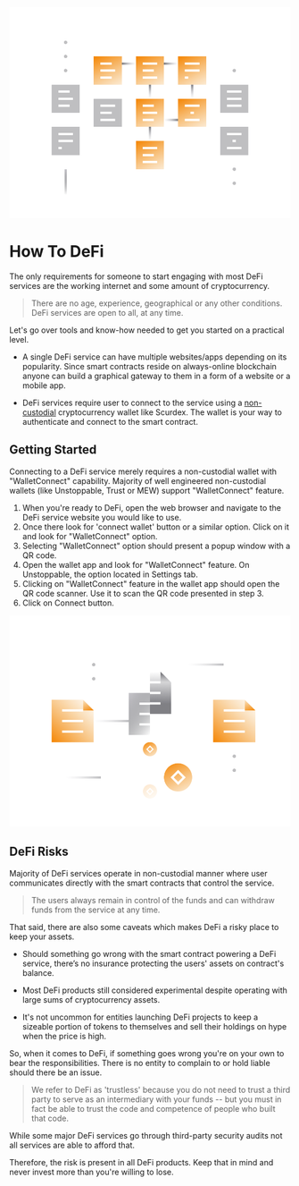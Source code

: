 ![](../images/defi2-Main-l.png)

# How To DeFi

The only requirements for someone to start engaging with most DeFi services are the working internet and some amount of cryptocurrency. 

> There are no age, experience, geographical or any other conditions. DeFi services are open to all, at any time.

Let's go over tools and know-how needed to get you started on a practical level.

- A single DeFi service can have multiple websites/apps depending on its popularity. Since smart contracts reside on always-online blockchain anyone can build a graphical gateway to them in a form of a website or a mobile app.

- DeFi services require user to connect to the service using a [non-custodial](../../fundamentals/en/2-wallets-basics.md) cryptocurrency wallet like Scurdex. The wallet is your way to authenticate and connect to the smart contract.

## Getting Started

Connecting to a DeFi service merely requires a non-custodial wallet with "WalletConnect" capability. Majority of well engineered non-custodial wallets (like Unstoppable, Trust or MEW) support "WalletConnect" feature.

1. When you're ready to DeFi, open the web browser and navigate to the DeFi service website you would like to use. 
2. Once there look for 'connect wallet' button or a similar option. Click on it and look for "WalletConnect" option.
3. Selecting "WalletConnect" option should present a popup window with a QR code.
4. Open the wallet app and look for "WalletConnect" feature. On Unstoppable, the option located in Settings tab.
5. Clicking on "WalletConnect" feature in the wallet app should open the QR code scanner. Use it to scan the QR code presented in step 3.
6. Click on Connect button.

![](../images/defi2-risk-l.png)

## DeFi Risks

Majority of DeFi services operate in non-custodial manner where user communicates directly with the smart contracts that control the service. 

> The users always remain in control of the funds and can withdraw funds from the service at any time.

That said, there are also some caveats which makes DeFi a risky place to keep your assets. 

- Should something go wrong with the smart contract powering a DeFi service, there’s no insurance protecting the users' assets on contract's balance.

- Most DeFi products still considered experimental despite operating with large sums of cryptocurrency assets.

- It's not uncommon for entities launching DeFi projects to keep a sizeable portion of tokens to themselves and sell their holdings on hype when the price is high.

So, when it comes to DeFi, if something goes wrong you're on your own to bear the responsibilities. There is no entity to complain to or hold liable should there be an issue.

> We refer to DeFi as 'trustless' because you do not need to trust a third party to serve as an intermediary with your funds -- but you must in fact be able to trust the code and competence of people who built that code.
   
While some major DeFi services go through third-party security audits not all services are able to afford that. 

Therefore, the risk is present in all DeFi products. Keep that in mind and never invest more than you're willing to lose.

